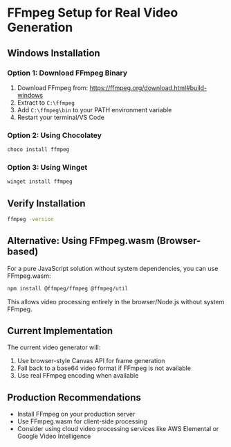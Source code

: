# FFmpeg Setup for Real Video Generation

## Windows Installation

### Option 1: Download FFmpeg Binary
1. Download FFmpeg from: https://ffmpeg.org/download.html#build-windows
2. Extract to `C:\ffmpeg`
3. Add `C:\ffmpeg\bin` to your PATH environment variable
4. Restart your terminal/VS Code

### Option 2: Using Chocolatey
```cmd
choco install ffmpeg
```

### Option 3: Using Winget
```cmd
winget install ffmpeg
```

## Verify Installation
```cmd
ffmpeg -version
```

## Alternative: Using FFmpeg.wasm (Browser-based)
For a pure JavaScript solution without system dependencies, you can use FFmpeg.wasm:

```bash
npm install @ffmpeg/ffmpeg @ffmpeg/util
```

This allows video processing entirely in the browser/Node.js without system FFmpeg.

## Current Implementation
The current video generator will:
1. Use browser-style Canvas API for frame generation
2. Fall back to a base64 video format if FFmpeg is not available
3. Use real FFmpeg encoding when available

## Production Recommendations
- Install FFmpeg on your production server
- Use FFmpeg.wasm for client-side processing
- Consider using cloud video processing services like AWS Elemental or Google Video Intelligence
